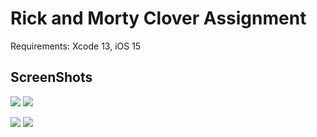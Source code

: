 
# Rick and Morty Clover Assignment

Requirements: Xcode 13, iOS 15

## ScreenShots
![](https://i.imgur.com/vpmj5UV.jpg)
![](https://i.imgur.com/jOUoFY1.jpg)

![](https://i.imgur.com/LxHak0L.jpg)
![](https://i.imgur.com/SNA55L7.jpg)
